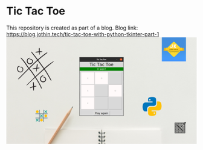 # Tic Tac Toe
This repository is created as part of a blog. Blog link: https://blog.jothin.tech/tic-tac-toe-with-python-tkinter-part-1
![banner](https://github.com/Jothin-kumar/tic-tac-toe/blob/main/Tic%20Tac%20Toe%20with%20Python.png?raw=true)
